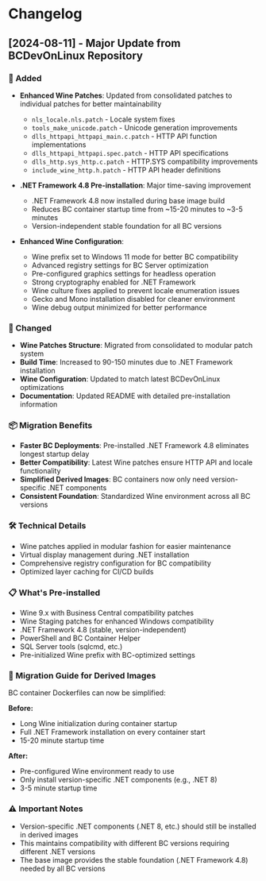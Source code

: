 # Changelog

## [2024-08-11] - Major Update from BCDevOnLinux Repository

### 🚀 Added
- **Enhanced Wine Patches**: Updated from consolidated patches to individual patches for better maintainability
  - `nls_locale.nls.patch` - Locale system fixes
  - `tools_make_unicode.patch` - Unicode generation improvements  
  - `dlls_httpapi_httpapi_main.c.patch` - HTTP API function implementations
  - `dlls_httpapi_httpapi.spec.patch` - HTTP API specifications
  - `dlls_http.sys_http.c.patch` - HTTP.SYS compatibility improvements
  - `include_wine_http.h.patch` - HTTP API header definitions

- **.NET Framework 4.8 Pre-installation**: Major time-saving improvement
  - .NET Framework 4.8 now installed during base image build
  - Reduces BC container startup time from ~15-20 minutes to ~3-5 minutes
  - Version-independent stable foundation for all BC versions

- **Enhanced Wine Configuration**:
  - Wine prefix set to Windows 11 mode for better BC compatibility
  - Advanced registry settings for BC Server optimization
  - Pre-configured graphics settings for headless operation
  - Strong cryptography enabled for .NET Framework
  - Wine culture fixes applied to prevent locale enumeration issues
  - Gecko and Mono installation disabled for cleaner environment
  - Wine debug output minimized for better performance

### 🔧 Changed  
- **Wine Patches Structure**: Migrated from consolidated to modular patch system
- **Build Time**: Increased to 90-150 minutes due to .NET Framework installation
- **Wine Configuration**: Updated to match latest BCDevOnLinux optimizations
- **Documentation**: Updated README with detailed pre-installation information

### 📦 Migration Benefits
- **Faster BC Deployments**: Pre-installed .NET Framework 4.8 eliminates longest startup delay
- **Better Compatibility**: Latest Wine patches ensure HTTP API and locale functionality
- **Simplified Derived Images**: BC containers now only need version-specific .NET components
- **Consistent Foundation**: Standardized Wine environment across all BC versions

### 🛠️ Technical Details
- Wine patches applied in modular fashion for easier maintenance
- Virtual display management during .NET installation
- Comprehensive registry configuration for BC compatibility
- Optimized layer caching for CI/CD builds

### 📋 What's Pre-installed
- Wine 9.x with Business Central compatibility patches
- Wine Staging patches for enhanced Windows compatibility
- .NET Framework 4.8 (stable, version-independent)
- PowerShell and BC Container Helper
- SQL Server tools (sqlcmd, etc.)
- Pre-initialized Wine prefix with BC-optimized settings

### 🔄 Migration Guide for Derived Images
BC container Dockerfiles can now be simplified:

**Before:**
- Long Wine initialization during container startup
- Full .NET Framework installation on every container start
- 15-20 minute startup time

**After:**
- Pre-configured Wine environment ready to use
- Only install version-specific .NET components (e.g., .NET 8)
- 3-5 minute startup time

### ⚠️ Important Notes
- Version-specific .NET components (.NET 8, etc.) should still be installed in derived images
- This maintains compatibility with different BC versions requiring different .NET versions
- The base image provides the stable foundation (.NET Framework 4.8) needed by all BC versions